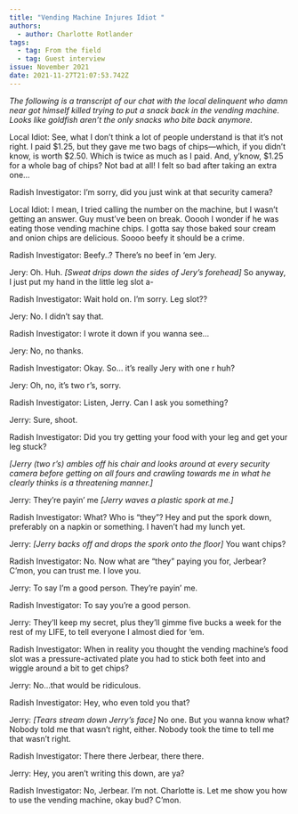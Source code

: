 ```yaml
---
title: "Vending Machine Injures Idiot "
authors:
  - author: Charlotte Rotlander
tags:
  - tag: From the field
  - tag: Guest interview
issue: November 2021
date: 2021-11-27T21:07:53.742Z
---
```

*The following is a transcript of our chat with the local delinquent who damn near got himself killed trying to put a snack back in the vending machine. Looks like goldfish aren’t the only snacks who bite back anymore.* 

Local Idiot: See, what I don’t think a lot of people understand is that it’s not right. I paid $1.25, but they gave me two bags of chips—which, if you didn’t know, is worth $2.50. Which is twice as much as I paid. And, y’know, $1.25 for a whole bag of chips? Not bad at all! I felt so bad after taking an extra one… 

Radish Investigator: I’m sorry, did you just wink at that security camera? 

Local Idiot: I mean, I tried calling the number on the machine, but I wasn’t getting an answer. Guy must’ve been on break. Ooooh I wonder if he was eating those vending machine chips. I gotta say those baked sour cream and onion chips are delicious. Soooo beefy it should be a crime. 

Radish Investigator: Beefy..? There’s no beef in ‘em Jery. 

Jery: Oh. Huh. *\[Sweat drips down the sides of Jery’s forehead]* So anyway, I just put my hand in the little leg slot a-

Radish Investigator: Wait hold on. I’m sorry. Leg slot?? 

Jery: No. I didn’t say that. 

Radish Investigator: I wrote it down if you wanna see…

Jery: No, no thanks. 

Radish Investigator: Okay. So… it’s really Jery with one r huh? 

Jery: Oh, no, it’s two r’s, sorry.

Radish Investigator: Listen, Jerry. Can I ask you something? 

Jerry: Sure, shoot.

Radish Investigator: Did you try getting your food with your leg and get your leg stuck? 

*\[Jerry (two r’s) ambles off his chair and looks around at every security camera before getting on all fours and crawling towards me in what he clearly thinks is a threatening manner.]* 

Jerry: They’re payin’ me *\[Jerry waves a plastic spork at me.]* 

Radish Investigator: What? Who is “they”? Hey and put the spork down, preferably on a napkin or something. I haven’t had my lunch yet. 

Jerry: *\[Jerry backs off and drops the spork onto the floor]* You want chips? 

Radish Investigator: No. Now what are “they” paying you for, Jerbear? C’mon, you can trust me. I love you. 

Jerry: To say I’m a good person. They’re payin’ me. 

Radish Investigator: To say you’re a good person.

Jerry: They’ll keep my secret, plus they’ll gimme five bucks a week for the rest of my LIFE, to tell everyone I almost died for ‘em. 

Radish Investigator: When in reality you thought the vending machine’s food slot was a pressure-activated plate you had to stick both feet into and wiggle around a bit to get chips? 

Jerry: No…that would be ridiculous.

Radish Investigator: Hey, who even told you that? 

Jerry: *\[Tears stream down Jerry’s face]* No one. But you wanna know what? Nobody told me that wasn’t right, either. Nobody took the time to tell me that wasn’t right.

Radish Investigator: There there Jerbear, there there. 

Jerry: Hey, you aren’t writing this down, are ya? 

Radish Investigator: No, Jerbear. I’m not. Charlotte is. Let me show you how to use the vending machine, okay bud? C’mon.